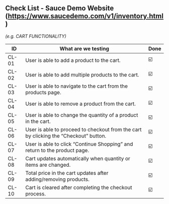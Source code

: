 ## Check List - Sauce Demo Website (https://www.saucedemo.com/v1/inventory.html)
*(e.g. CART FUNCTIONALITY)*

| ID    | What are we testing                                                                 | Done |
|-------|--------------------------------------------------------------------------------------|------|
| CL-01 | User is able to add a product to the cart.                                          | ☑️   |
| CL-02 | User is able to add multiple products to the cart.                                  | ☑️   |
| CL-03 | User is able to navigate to the cart from the products page.                        | ☑️   |
| CL-04 | User is able to remove a product from the cart.                                     | ☑️   |
| CL-05 | User is able to change the quantity of a product in the cart.                       | ☑️   |
| CL-06 | User is able to proceed to checkout from the cart by clicking the “Checkout” button.| ☑️   |
| CL-07 | User is able to click “Continue Shopping” and return to the product page.           | ☑️   |
| CL-08 | Cart updates automatically when quantity or items are changed.                      | ☑️   |
| CL-09 | Total price in the cart updates after adding/removing products.                     | ☑️   |
| CL-10 | Cart is cleared after completing the checkout process.                              | ☑️   |

